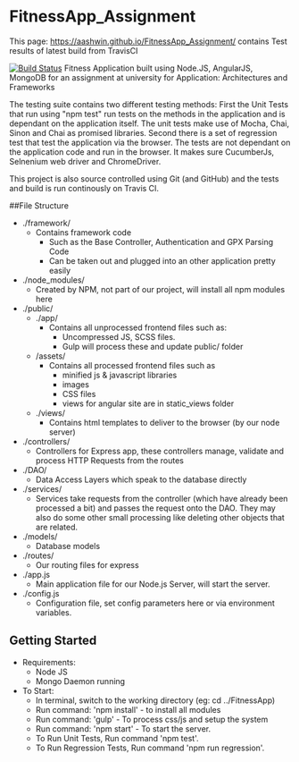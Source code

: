 # FitnessApp_Assignment

This page: https://aashwin.github.io/FitnessApp_Assignment/ contains Test results of latest build from TravisCI


[![Build Status](https://travis-ci.com/aashwin/FitnessApp_Assignment.svg?token=QpWRxcsRng9ACRYUVjUW&branch=master)](https://travis-ci.com/aashwin/FitnessApp_Assignment)
Fitness Application built using Node.JS, AngularJS, MongoDB for an assignment at university for Application: Architectures and Frameworks

The testing suite contains two different testing methods:
First the Unit Tests that run using "npm test" run tests on the methods in the application and is dependant on the application itself. The unit tests make use of Mocha, Chai, Sinon and Chai as promised libraries.
Second there is a set of regression test that test the application via the browser. The tests are not dependant on the application code and run in the browser. It makes sure CucumberJs, Selnenium web driver and ChromeDriver.


This project is also source controlled using Git (and GitHub) and the tests and build is run continously on Travis CI.

##File Structure

- ./framework/
    - Contains framework code
        - Such as the Base Controller, Authentication and GPX Parsing Code
        - Can be taken out and plugged into an other application pretty easily
- ./node_modules/
    - Created by NPM, not part of our project, will install all npm modules here
- ./public/
    - ./app/
        - Contains all unprocessed frontend files such as:
            - Uncompressed JS, SCSS files.
            - Gulp will process these and update public/ folder
    - /assets/
        - Contains all processed frontend files such as
            - minified js & javascript libraries
            - images
            - CSS files
            - views for angular site are in static_views folder
    - ./views/
        - Contains html templates to deliver to the browser (by our node server)
- ./controllers/
    - Controllers for Express app, these controllers manage, validate and process HTTP Requests from the routes
- ./DAO/
    - Data Access Layers which speak to the database directly
- ./services/
    - Services take requests from the controller (which have already been processed a bit) and passes the request onto the DAO. They may also do some other small processing like deleting other objects that are related.
- ./models/
    - Database models
- ./routes/
    - Our routing files for express
- ./app.js
    - Main application file for our Node.js Server, will start the server.
- ./config.js
    - Configuration file, set config parameters here or via environment variables.

## Getting Started
- Requirements:
    - Node JS
    - Mongo Daemon running
- To Start:
    - In terminal, switch to the working directory (eg: cd ../FitnessApp)
    - Run command: 'npm install' - to install all modules
    - Run command: 'gulp' - To process css/js and setup the system
    - Run command: 'npm start' - To start the server.
    - To Run Unit Tests, Run command 'npm test'.
    - To Run Regression Tests, Run command 'npm run regression'.